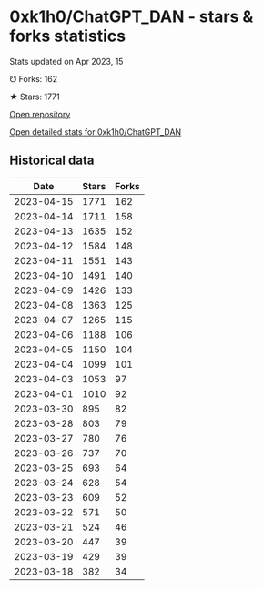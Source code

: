 # 0xk1h0/ChatGPT_DAN - stars & forks statistics

Stats updated on Apr 2023, 15

☋ Forks: 162

★ Stars: 1771

[Open repository](https://github.com/0xk1h0/ChatGPT_DAN)

[Open detailed stats for 0xk1h0/ChatGPT_DAN](https://reviewgithub.com/rep/0xk1h0/ChatGPT_DAN)

## Historical data
| Date | Stars | Forks |
|------|-------|-------|
| 2023-04-15 | 1771 | 162 | 
| 2023-04-14 | 1711 | 158 | 
| 2023-04-13 | 1635 | 152 | 
| 2023-04-12 | 1584 | 148 | 
| 2023-04-11 | 1551 | 143 | 
| 2023-04-10 | 1491 | 140 | 
| 2023-04-09 | 1426 | 133 | 
| 2023-04-08 | 1363 | 125 | 
| 2023-04-07 | 1265 | 115 | 
| 2023-04-06 | 1188 | 106 | 
| 2023-04-05 | 1150 | 104 | 
| 2023-04-04 | 1099 | 101 | 
| 2023-04-03 | 1053 | 97 | 
| 2023-04-01 | 1010 | 92 | 
| 2023-03-30 | 895 | 82 | 
| 2023-03-28 | 803 | 79 | 
| 2023-03-27 | 780 | 76 | 
| 2023-03-26 | 737 | 70 | 
| 2023-03-25 | 693 | 64 | 
| 2023-03-24 | 628 | 54 | 
| 2023-03-23 | 609 | 52 | 
| 2023-03-22 | 571 | 50 | 
| 2023-03-21 | 524 | 46 | 
| 2023-03-20 | 447 | 39 | 
| 2023-03-19 | 429 | 39 | 
| 2023-03-18 | 382 | 34 | 

